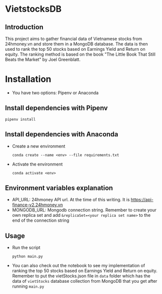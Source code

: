 # VietstocksDB

## Introduction

This project aims to gather financial data of Vietnamese stocks from 24hmoney.vn and store them in a MongoDB database.
The data is then used to rank the top 50 stocks based on Earnings Yield and Return on equity. The ranking method is
based on the book "The Little Book That Still Beats the Market" by Joel Greenblatt.

# Installation

- You have two options: Pipenv or Anaconda

## Install dependencies with Pipenv

```pipenv install```

## Install dependencies with Anaconda

- Create a new environment

  ```conda create --name <env> --file requirements.txt```
- Activate the environment

  ```conda activate <env>```

## Environment variables explanation

- API_URL: 24hmoney API url. At the time of this writing. It is https://api-finance-v2.24hmoney.vn
- MONGODB_URL: Mongodb connection string. Remember to create your own replica set and
  add `&replicaSet=<your replica set name>` to the end of the connection string

## Usage

- Run the script

  ```python main.py```
- You can also check out the notebook to see my implementation of ranking the top 50 stocks based on Earnings Yield and
  Return on equity. Remember to put the vietStocks.json file in ```data``` folder which has the data of ```vietStocks```
  database collection from MongoDB that you get after running ```main.py```